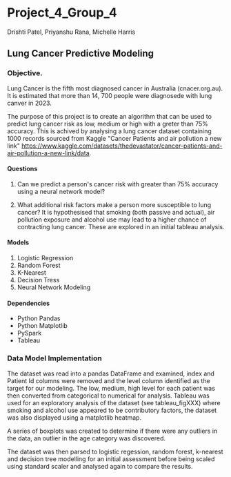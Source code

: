 # Project_4_Group_4
Drishti Patel, Priyanshu Rana, Michelle Harris

## Lung Cancer Predictive Modeling

### Objective.
Lung Cancer is the fifth most diagnosed cancer in Australia (cnacer.org.au). It is estimated that more than 14, 700 people were diagnosede with lung canver in 2023.

The purpose of this project is to create an algorithm that can be used to predict lung cancer risk as low, medium or high with a greter than 75% accuracy. This is achived by analysing a lung cancer dataset containing 1000 records sourced from Kaggle "Cancer Patients and air pollution a new link" https://www.kaggle.com/datasets/thedevastator/cancer-patients-and-air-pollution-a-new-link/data.

#### Questions
1. Can we predict a person's cancer risk with greater than 75% accuracy using a neural network model?

2. What additional risk factors make a person more susceptible to lung cancer? It is hypothesised that smoking (both passive and actual), air pollution exposure and alcohol use may lead to a higher chance of contracting lung cancer. These are explored in an initial tableau analysis. 

#### Models 
1. Logistic Regression
2. Random Forest
3. K-Nearest
4. Decision Tress
5. Neural Network Modeling

#### Dependencies
- Python Pandas
- Python Matplotlib
- PySpark
- Tableau

### Data Model Implementation

The dataset was read into a pandas DataFrame and examined, index and Patient Id columns were removed and the level column identified as the target for our modeling. The low, medium, high level for each patient was then converted from categorical to numerical for analysis.
Tableau was used for an exploratory analysis of the dataset (see tableau_figXXX) where smoking and alcohol use appeared to be contributory factors, the dataset was also displayed using a matplotlib heatmap. 

A series of boxplots was created to determine if there were any outliers in the data, an outlier in the age category was discovered.

The dataset was then parsed to logistic regession, random forest, k-nearest and decision tree modelling for an initial assessment before being scaled using standard scaler and analysed again to compare the results.